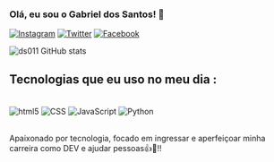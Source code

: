 ### Olá, eu sou o Gabriel dos Santos! 👋

[![Instagram](https://img.shields.io/badge/Instagram-E4405F?style=for-the-badge&logo=instagram&logoColor=white)](https://instagram.com/gabriel_ds011)
[![Twitter](https://img.shields.io/badge/Twitter-1DA1F2?style=for-the-badge&logo=twitter&logoColor=white)](https://twitter.com/_Beraben)
[![Facebook](https://img.shields.io/badge/Facebook-1877F2?style=for-the-badge&logo=facebook&logoColor=white)](https://www.facebook.com/profile.php?id=100001931752144)


![ds011 GitHub stats](https://github-readme-stats.vercel.app/api?username=gabrields011&show_icons=true&theme=radical)

## Tecnologias que eu uso no meu dia :

<div style="display-inline_block"><br/>
<img align="center" alt="html5" src="https://img.shields.io/badge/HTML5-E34F26?style=for-the-badge&logo=html5&logoColor=white"  />
<img align="center" alt="CSS" src="https://img.shields.io/badge/CSS3-1572B6?style=for-the-badge&logo=css3&logoColor=white"  />
<img align="center" alt="JavaScript" src="https://img.shields.io/badge/JavaScript-F7DF1E?style=for-the-badge&logo=javascript&logoColor=black"  />
<img align="center" alt="Python" src="https://img.shields.io/badge/Python-14354C?style=for-the-badge&logo=python&logoColor=white"  />
<div/><br/>
  
Apaixonado por tecnologia, focado em ingressar e aperfeiçoar minha carreira como DEV e ajudar pessoas👍👊!!

